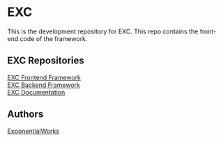 # EXC #

This is the development repository for EXC. This repo contains the front-end code of the framework.

## EXC Repositories ##
[EXC Frontend Framework](https://github.com/ctkjose/exc_core/)<BR>
[EXC Backend Framework](https://github.com/ctkjose/exc_server/)<BR>
[EXC Documentation](https://github.com/ctkjose/exc_docs/)<BR>


## Authors ##

[ExponentialWorks](https://exponentialworks.com)
